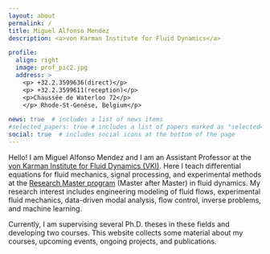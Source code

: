 ```yaml
---
layout: about
permalink: /
title: Miguel Alfonso Mendez
description: <a>von Karman Institute for Fluid Dynamics</a>

profile:
  align: right
  image: prof_pic2.jpg
  address: >
    <p> +32.2.3599636(direct)</p>
    <p> +32.2.3599611(reception)</p>
    <p>Chaussée de Waterloo 72</p>
    </p> Rhode-St-Genése, Belgium</p>

news: true  # includes a list of news items
#selected_papers: true # includes a list of papers marked as "selected={true}"
social: true  # includes social icons at the bottom of the page
---
```


Hello! I am Miguel Alfonso Mendez and  I am an Assistant Professor
 at the [von Karman Institute for Fluid Dynamics (VKI)](https://www.vki.ac.be/). Here I teach differential
 equations for fluid mechanics, signal processing, and experimental methods
 at the [Research Master program](https://www.vki.ac.be/index.php/research-master-in-fluid-dynamics) (Master after Master) in fluid dynamics. My research interest 
 includes engineering modeling of fluid flows, experimental fluid mechanics,
 data-driven modal analysis, flow control, inverse problems, and machine 
 learning.

Currently, I am supervising several Ph.D. theses in these fields and developing 
two courses. This website collects some material about my courses,
upcoming events, ongoing projects, and publications.